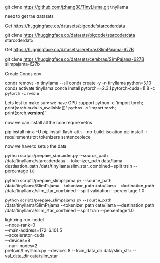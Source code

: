 git clone https://github.com/jzhang38/TinyLlama.git tinyllama

need to get the datasets

Get https://huggingface.co/datasets/bigcode/starcoderdata

git clone https://huggingface.co/datasets/bigcode/starcoderdata starcoderdata

Get https://huggingface.co/datasets/cerebras/SlimPajama-627B

git clone https://huggingface.co/datasets/cerebras/SlimPajama-627B slimpajama-627b


Create Conda env

conda remove -n tinyllama --all
conda create -y -n tinyllama python=3.10
conda activate tinyllama
conda install pytorch==2.3.1 pytorch-cuda=11.8 -c pytorch -c nvidia

Lets test to make sure we have GPU support
python -c 'import torch; print(torch.cuda.is_available())'
python -c 'import torch; print(torch.__version__)'

now we can install all the core requremetns

pip install ninja -U
pip install flash-attn --no-build-isolation
pip install -r requirements.txt tokenizers sentencepiece


now we have to setup the data


python scripts/prepare_starcoder.py --source_path /data/tinyllama/starcoderdata/ --tokenizer_path data/llama --destination_path /data/tinyllama/slim_star_combined--split train --percentage 1.0

python scripts/prepare_slimpajama.py --source_path /data/tinyllama/SlimPajama --tokenizer_path data/llama  --destination_path /data/tinyllama/slim_star_combined --split validation --percentage 1.0

python scripts/prepare_slimpajama.py --source_path /data/tinyllama/SlimPajama --tokenizer_path data/llama  --destination_path /data/tinyllama/slim_star_combined --split train --percentage 1.0


lightning run model \
    --node-rank=0  \
    --main-address=172.16.101.5 \
    --accelerator=cuda \
    --devices=8 \
    --num-nodes=2 \
    pretrain/tinyllama.py --devices 8 --train_data_dir data/slim_star  --val_data_dir data/slim_star
